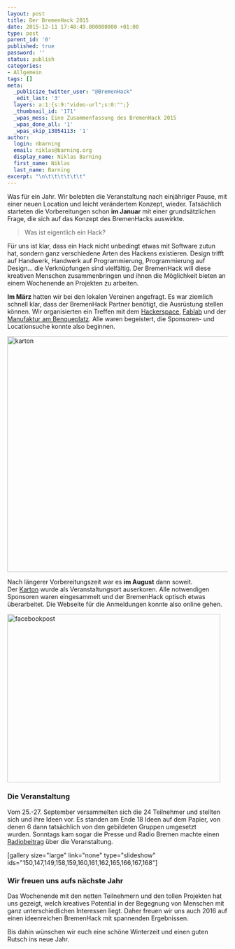 ```yaml
---
layout: post
title: Der BremenHack 2015
date: 2015-12-11 17:48:49.000000000 +01:00
type: post
parent_id: '0'
published: true
password: ''
status: publish
categories:
- Allgemein
tags: []
meta:
  _publicize_twitter_user: "@BremenHack"
  _edit_last: '3'
  layers: a:1:{s:9:"video-url";s:0:"";}
  _thumbnail_id: '171'
  _wpas_mess: Eine Zusammenfassung des BremenHack 2015
  _wpas_done_all: '1'
  _wpas_skip_13054113: '1'
author:
  login: nbarning
  email: niklas@barning.org
  display_name: Niklas Barning
  first_name: Niklas
  last_name: Barning
excerpt: "\n\t\t\t\t\t\t"
---
```

<p>
				Was für ein Jahr. Wir belebten die Veranstaltung nach einjähriger Pause, mit einer neuen Location und leicht verändertem Konzept, wieder. Tatsächlich starteten die Vorbereitungen schon <strong>im Januar</strong> mit einer grundsätzlichen Frage, die sich auf das Konzept des BremenHacks auswirkte.</p>
<blockquote><p>Was ist eigentlich ein Hack?</p></blockquote>
<p>Für uns ist klar, dass ein Hack nicht unbedingt etwas mit Software zutun hat, sondern ganz verschiedene Arten des Hackens existieren. Design trifft auf Handwerk, Handwerk auf Programmierung, Programmierung auf Design… die Verknüpfungen sind vielfältig. Der BremenHack will diese kreativen Menschen zusammenbringen und ihnen die Möglichkeit bieten an einem Wochenende an Projekten zu arbeiten.</p>
<p><strong>Im März</strong> hatten wir bei den lokalen Vereinen angefragt. Es war ziemlich schnell klar, dass der BremenHack Partner benötigt, die Ausrüstung stellen können. Wir organisierten ein Treffen mit dem <a href="http://hackerspace-bremen.de/">Hackerspace</a>, <a href="http://fablab-bremen.org/">Fablab</a> und der <a href="http://manufakturambenqueplatz.blogspot.de/">Manufaktur am Benqueplatz</a>. Alle waren begeistert, die Sponsoren- und Locationsuche konnte also beginnen.</p>
<p><img class="alignnone size-layers-landscape-large wp-image-154" src="{{ site.baseurl }}/assets/karton-1000x539.jpg" alt="karton" width="1000" height="539" /></p>
<p>Nach längerer Vorbereitungszeit war es <strong>im August</strong> dann soweit. Der <a href="https://www.facebook.com/Karton-977229215626347/">Karton</a> wurde als Veranstaltungsort auserkoren. Alle notwendigen Sponsoren waren eingesammelt und der BremenHack optisch etwas überarbeitet. Die Webseite für die Anmeldungen konnte also online gehen.</p>
<p><img class="alignnone size-full wp-image-137" src="{{ site.baseurl }}/assets/facebookpost.png" alt="facebookpost" width="487" height="385" /></p>
<h3>Die Veranstaltung</h3>
<p>Vom 25.-27. September versammelten sich die 24 Teilnehmer und stellten sich und ihre Ideen vor. Es standen am Ende 18 Ideen auf dem Papier, von denen 6 dann tatsächlich von den gebildeten Gruppen umgesetzt wurden. Sonntags kam sogar die Presse und Radio Bremen machte einen <a href="http://www.funkhauseuropa.de/themen/aktuell/bremenhack-100.html">Radiobeitrag</a> über die Veranstaltung.</p>
<p>[gallery size="large" link="none" type="slideshow" ids="150,147,149,158,159,160,161,162,165,166,167,168"]</p>
<h3>Wir freuen uns aufs nächste Jahr</h3>
<p>Das Wochenende mit den netten Teilnehmern und den tollen Projekten hat uns gezeigt, welch kreatives Potential in der Begegnung von Menschen mit ganz unterschiedlichen Interessen liegt. Daher freuen wir uns auch 2016 auf einen ideenreichen BremenHack mit spannenden Ergebnissen.</p>
<p>Bis dahin wünschen wir euch eine schöne Winterzeit und einen guten Rutsch ins neue Jahr.		</p>
